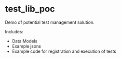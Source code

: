# test_lib_poc
Demo of potential test management solution.

Includes:

- Data Models
- Example jsons
- Example code for registration and execution of tests
